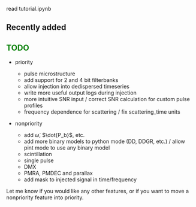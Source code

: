 read tutorial.ipynb

## Recently added 
  

## <font color='green'>TODO</font>
- priority
  - pulse microstructure
  - add support for 2 and 4 bit filterbanks
  - allow injection into dedispersed timeseries
  - write more useful output logs during injection
  - more intuitive SNR input / correct SNR calculation for custom pulse profiles
  - frequency dependence for scattering / fix scattering_time units

- nonpriority
  - add $\dot{\omega}$, $\dot{P_b}$, etc.
  - add more binary models to python mode (DD, DDGR, etc.) / allow pint mode to use any binary model
  - scintillation
  - single pulse
  - DMX
  - PMRA, PMDEC and parallax
  - add mask to injected signal in time/frequency
 
Let me know if you would like any other features, or if you want to move a nonpriority feature into priority.
